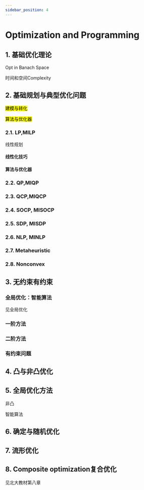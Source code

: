 ```yaml
---
sidebar_position: 4
---
```


# Optimization and Programming

## 1. 基础优化理论
Opt in Banach Space

时间和空间Complexity

## 2. 基础规划与典型优化问题

<mark>建模与转化</mark>

<mark>算法与优化器</mark>


### 2.1. LP,MILP
线性规划
#### 线性化技巧
#### 算法与优化器


### 2.2. QP,MIQP

### 2.3. QCP,MIQCP

### 2.4. SOCP, MISOCP

### 2.5. SDP, MISDP

### 2.6. NLP, MINLP

### 2.7. Metaheuristic

### 2.8. Nonconvex


## 3. 无约束有约束

### 全局优化：智能算法
见全局优化

### 一阶方法

### 二阶方法


### 有约束问题


## 4. 凸与非凸优化

## 5. 全局优化方法

非凸

智能算法

## 6. 确定与随机优化

## 7. 流形优化

## 8. Composite optimization复合优化
见北大教材第八章



